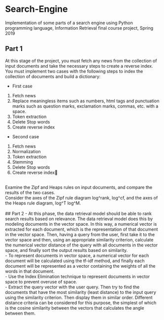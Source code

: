 # Search-Engine
Implementation of some parts of a search engine using Python programming language, Information Retrieval final course project, Spring 2019
## Part 1
At this stage of the project, you must fetch any news from the collection of input documents and take the necessary steps to create a reverse index. You must implement two cases with the following steps to index the collection of documents and build a dictionary:
- First case
1. Fetch news
2. Replace meaningless items such as numbers, html tags and punctuation marks such as question marks, exclamation marks, commas, etc. with a space.
3. Token extraction
4. Delete Stop words
5. Create reverse index
- Second case
1. Fetch news
2. Normalization
3. Token extraction
4. Stemming
5. Delete Stop words
6. Create reverse index ِ<br/>
<br/>
Examine the Zipf and Heaps rules on input documents, and compare the results of the two cases. <br/>
Consider the axes of the Zipf rule diagram log^rank, log^cf, and the axes of the Heaps rule diagram, log^T log^M. <br/>
<br/>
## Part 2
- At this phase, the data retrieval model should be able to rank search results based on relevance. The data retrieval model does this by modeling documents in the vector space. In this way, a numerical vector is extracted for each document, which is the representation of that document in the vector space. Then, having a query from the user, first take it to the vector space and then, using an appropriate similarity criterion, calculate the numerical vector distance of the query with all documents in the vector space, and finally sort the output results based on similarity. <br/>
- To represent documents in vector space, a numerical vector for each document will be calculated using the tf-idf method, and finally each document will be represented as a vector containing the weights of all the words in that document. <br/>
- Use the Index Elimination technique to represent documents in vector space to prevent overuse of space.<br/>
- Extract the query vector with the user query. Then try to find the documents that have the most similarity (least distance) to the input query using the similarity criterion. Then display them in similar order. Different distance criteria can be considered for this purpose, the simplest of which is the cosine similarity between the vectors that calculates the angle between them.

